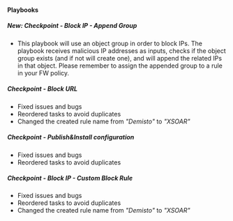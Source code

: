 
#### Playbooks
##### New: Checkpoint - Block IP - Append Group
- This playbook will use an object group in order to block IPs.
The playbook receives malicious IP addresses as inputs, checks if the object group exists (and if not will create one), and will append the related IPs in that object.
Please remember to assign the appended group to a rule in your FW policy.

##### Checkpoint - Block URL
- Fixed issues and bugs
- Reordered tasks to avoid duplicates
- Changed the created rule name from *"_Demisto_"* to *"_XSOAR_"* 
##### Checkpoint - Publish&Install configuration
- Fixed issues and bugs
- Reordered tasks to avoid duplicates
##### Checkpoint - Block IP - Custom Block Rule
- Fixed issues and bugs
- Reordered tasks to avoid duplicates
- Changed the created rule name from *"_Demisto_"* to *"_XSOAR_"* 
